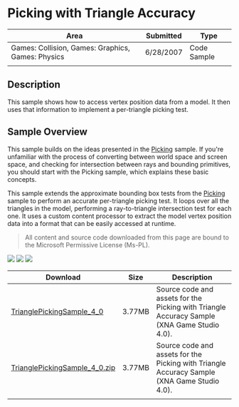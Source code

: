 # Picking with Triangle Accuracy

|Area|Submitted|Type|
|-|-|-|
Games: Collision, Games: Graphics, Games: Physics|6/28/2007|Code Sample
||||

## Description

This sample shows how to access vertex position data from a model. It then uses that information to implement a per-triangle picking test.

## Sample Overview

This sample builds on the ideas presented in the [Picking](https://github.com/simondarksidej/XNAGameStudio/wiki/Picking) sample. If you're unfamiliar with the process of converting between world space and screen space, and checking for intersection between rays and bounding primitives, you should start with the Picking sample, which explains these basic concepts.

This sample extends the approximate bounding box tests from the [Picking](https://github.com/simondarksidej/XNAGameStudio/wiki/Picking) sample to perform an accurate per-triangle picking test. It loops over all the triangles in the model, performing a ray-to-triangle intersection test for each one. It uses a custom content processor to extract the model vertex position data into a format that can be easily accessed at runtime.

> All content and source code downloaded from this page are bound to the Microsoft Permissive License (Ms-PL).

![](https://github.com/simondarksidej/XNAGameStudio/blob/master/Images/XNA_PickingTriangle_01_small.jpg?raw=true)
![](https://github.com/simondarksidej/XNAGameStudio/blob/master/Images/XNA_PickingTriangle_02_small.jpg?raw=true)
![](https://github.com/simondarksidej/XNAGameStudio/blob/master/Images/XNA_PickingTriangle_03_small.jpg?raw=true)

Download | Size | Description
---|---|---|
[TrianglePickingSample_4_0](https://github.com/simondarksidej/XNAGameStudio/tree/master/Samples/TrianglePickingSample_4_0) | 3.77MB | Source code and assets for the Picking with Triangle Accuracy Sample (XNA Game Studio 4.0).
[TrianglePickingSample_4_0.zip](https://github.com/simondarksidej/XNAGameStudioZips/raw/zips/TrianglePickingSample_4_0.zip) | 3.77MB | Source code and assets for the Picking with Triangle Accuracy Sample (XNA Game Studio 4.0).
||||
